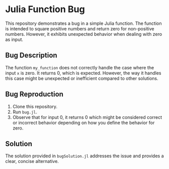 # Julia Function Bug

This repository demonstrates a bug in a simple Julia function. The function is intended to square positive numbers and return zero for non-positive numbers. However, it exhibits unexpected behavior when dealing with zero as input.

## Bug Description
The function `my_function` does not correctly handle the case where the input `x` is zero.  It returns 0, which is expected.  However, the way it handles this case might be unexpected or inefficient compared to other solutions.

## Bug Reproduction
1. Clone this repository.
2. Run `bug.jl`.
3. Observe that for input 0, it returns 0 which might be considered correct or incorrect behavior depending on how you define the behavior for zero.

## Solution
The solution provided in `bugSolution.jl` addresses the issue and provides a clear, concise alternative.
